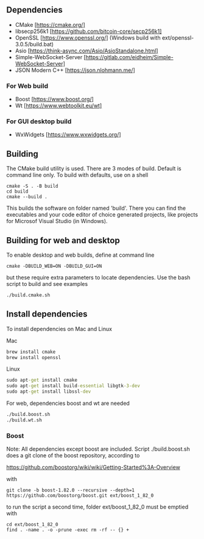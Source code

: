 ## Dependencies

- CMake [https://cmake.org/]
- libsecp256k1 [https://github.com/bitcoin-core/secp256k1]
- OpenSSL [https://www.openssl.org/] (Windows build with ext/openssl-3.0.5/build.bat)
- Asio [https://think-async.com/Asio/AsioStandalone.html] 
- Simple-WebSocket-Server [https://gitlab.com/eidheim/Simple-WebSocket-Server] 
- JSON Modern C++ [https://json.nlohmann.me/] 

### For Web build

- Boost [https://www.boost.org/]
- Wt [https://www.webtoolkit.eu/wt]

### For GUI desktop build

- WxWidgets [https://www.wxwidgets.org/]

## Building

The CMake build utility is used. There are 3 modes of build. Default is command line only. To build with defaults, use
on a shell

```
cmake -S . -B build
cd build
cmake --build . 

```

This builds the software on folder named 'build'. There you can find the executables and your code editor of choice
generated projects, like projects for Microsof Visual Studio (in Windows).

## Building for web and desktop

To enable desktop and web builds, define at command line 

```
cmake -DBUILD_WEB=ON -DBUILD_GUI=ON

```

but these require extra parameters to locate dependencies. Use the bash script to build and see examples 

``` cmd
./build.cmake.sh
```

## Install dependencies

To install dependencies on Mac and Linux

Mac

``` cmd 
brew install cmake
brew install openssl
```

Linux

``` cmd 
sudo apt-get install cmake
sudo apt-get install build-essential libgtk-3-dev 
sudo apt-get install libssl-dev 
```

For web, dependencies boost and wt are needed 

``` cmd
./build.boost.sh
./build.wt.sh
```


### Boost

Note: All dependencies except boost are included. Script ./build.boost.sh does a git clone of the boost repository, according to

https://github.com/boostorg/wiki/wiki/Getting-Started%3A-Overview

with 

```
git clone -b boost-1.82.0 --recursive --depth=1 https://github.com/boostorg/boost.git ext/boost_1_82_0
```

to run the script a second time, folder ext/boost_1_82_0 must be emptied with

```
cd ext/boost_1_82_0
find . -name . -o -prune -exec rm -rf -- {} +
```

